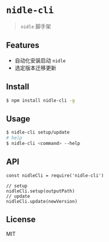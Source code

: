 # `nidle-cli`

> `nidle` 脚手架

## Features

- 自动化安装启动 `nidle`
- 选定版本迁移更新

## Install

```bash
$ npm install nidle-cli -g
```

## Usage

```bash
$ nidle-cli setup/update
# help
$ nidle-cli <command> --help
```

## API

```
const nidleCli = require('nidle-cli')

// setup
nidleCli.setup(outputPath)
// update
nidleCli.update(newVersion)
```

## License

MIT
